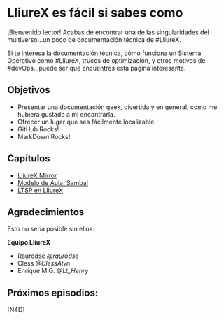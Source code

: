 LliureX es fácil si sabes como
==============================


¡Bienvenido lector! Acabas de encontrar una de las singularidades del multiverso...un poco de documentación técnica de #LliureX.

Si te interesa la documentación técnica, cómo funciona un Sistema Operativo como #LliureX, trucos de optimización, y  otros motivos de #devOps...puede ser que encuentres esta página interesante.


Objetivos
---------

* Presentar una documentación geek, divertida y en general, como me hubiera gustado a mí encontrarla.
* Ofrecer un lugar que sea fácilmente localizable.
* GitHub Rocks! 
* MarkDown Rocks!


Capítulos
---------
* [LliureX Mirror](src/lliurex-mirror/lliurex-mirror.md)
* [Modelo de Aula: Samba! ](src/lliurex-samba/lliurex-samba.md)
* [LTSP en LliureX](src/lliurex-ltsp/lliurex-ltsp.md)


Agradecimientos
---------------

Esto no sería posible sin ellos:

**Equipo LliureX**
* Raurodse *@raurodse*
* Cless *@ClessAlvn*
* Enrique M.G. *@Lt_Henry*


Próximos episodios:
-------------------

[N4D]